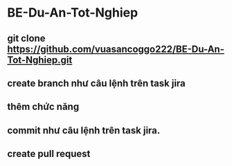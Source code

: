 # BE-Du-An-Tot-Nghiep
## git clone https://github.com/vuasancoggo222/BE-Du-An-Tot-Nghiep.git
## create branch như câu lệnh trên task jira
## thêm chức năng
## commit như câu lệnh trên task jira.
## create pull request
